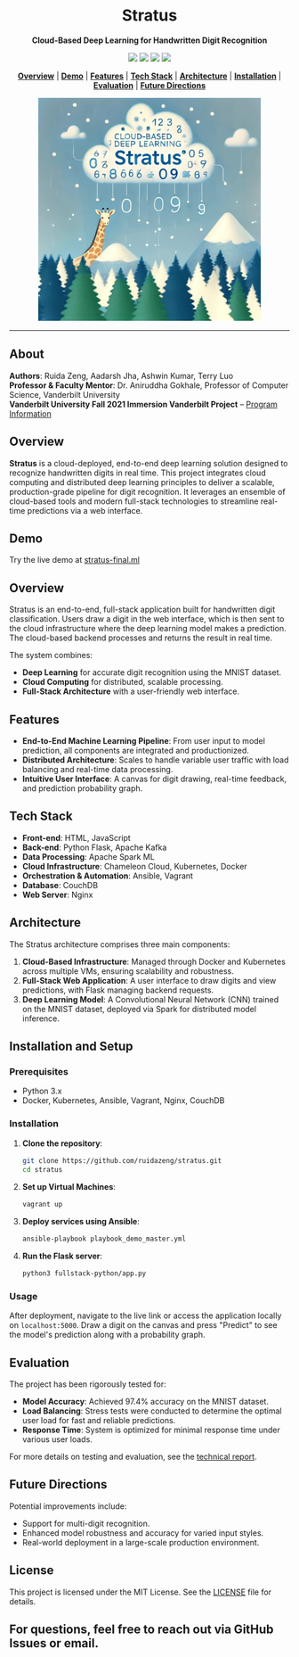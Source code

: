 <div align="center">

# Stratus
**Cloud-Based Deep Learning for Handwritten Digit Recognition**

<a href='https://arxiv.org/abs/2304.13506'><img src='https://img.shields.io/badge/Paper-arXiv-red'></a>
<a href='http://stratus-final.ml'><img src='https://img.shields.io/badge/Project-Demo-violet'></a>
<a href='https://www.vanderbilt.edu/immersion/'><img src='https://img.shields.io/badge/Program-Immersion%20Vanderbilt-Green'></a>
<a href='https://www.ruidazeng.com/files/Cloud-Based%20Deep%20Learning%20End-To-End%20Full-Stack%20Handwritten%20Digit%20Recognition.pdf'><img src='https://img.shields.io/badge/Report-Technical-blue'></a>

[**Overview**](#overview) | [**Demo**](#demo) | [**Features**](#features) | [**Tech Stack**](#tech-stack) | [**Architecture**](#architecture) | [**Installation**](#installation-and-setup) | [**Evaluation**](#evaluation) | [**Future Directions**](#future-directions)

<img src="misc/stratus.jpg" alt="stratus" width="400"/>
</div>

---

## About

**Authors**: Ruida Zeng, Aadarsh Jha, Ashwin Kumar, Terry Luo  
**Professor & Faculty Mentor**: Dr. Aniruddha Gokhale, Professor of Computer Science, Vanderbilt University  
**Vanderbilt University Fall 2021 Immersion Vanderbilt Project** – [Program Information](https://www.vanderbilt.edu/immersion/)

## Overview

**Stratus** is a cloud-deployed, end-to-end deep learning solution designed to recognize handwritten digits in real time. This project integrates cloud computing and distributed deep learning principles to deliver a scalable, production-grade pipeline for digit recognition. It leverages an ensemble of cloud-based tools and modern full-stack technologies to streamline real-time predictions via a web interface.

## Demo

Try the live demo at [stratus-final.ml](http://stratus-final.ml)

## Overview

Stratus is an end-to-end, full-stack application built for handwritten digit classification. Users draw a digit in the web interface, which is then sent to the cloud infrastructure where the deep learning model makes a prediction. The cloud-based backend processes and returns the result in real time.

The system combines:
- **Deep Learning** for accurate digit recognition using the MNIST dataset.
- **Cloud Computing** for distributed, scalable processing.
- **Full-Stack Architecture** with a user-friendly web interface.

## Features

- **End-to-End Machine Learning Pipeline**: From user input to model prediction, all components are integrated and productionized.
- **Distributed Architecture**: Scales to handle variable user traffic with load balancing and real-time data processing.
- **Intuitive User Interface**: A canvas for digit drawing, real-time feedback, and prediction probability graph.

## Tech Stack

- **Front-end**: HTML, JavaScript
- **Back-end**: Python Flask, Apache Kafka
- **Data Processing**: Apache Spark ML
- **Cloud Infrastructure**: Chameleon Cloud, Kubernetes, Docker
- **Orchestration & Automation**: Ansible, Vagrant
- **Database**: CouchDB
- **Web Server**: Nginx

## Architecture

The Stratus architecture comprises three main components:
1. **Cloud-Based Infrastructure**: Managed through Docker and Kubernetes across multiple VMs, ensuring scalability and robustness.
2. **Full-Stack Web Application**: A user interface to draw digits and view predictions, with Flask managing backend requests.
3. **Deep Learning Model**: A Convolutional Neural Network (CNN) trained on the MNIST dataset, deployed via Spark for distributed model inference.

## Installation and Setup

### Prerequisites

- Python 3.x
- Docker, Kubernetes, Ansible, Vagrant, Nginx, CouchDB

### Installation

1. **Clone the repository**:
   ```bash
   git clone https://github.com/ruidazeng/stratus.git
   cd stratus
   ```

2. **Set up Virtual Machines**:
   ```bash
   vagrant up
   ```

3. **Deploy services using Ansible**:
   ```bash
   ansible-playbook playbook_demo_master.yml
   ```

4. **Run the Flask server**:
   ```bash
   python3 fullstack-python/app.py
   ```

### Usage

After deployment, navigate to the live link or access the application locally on `localhost:5000`. Draw a digit on the canvas and press "Predict" to see the model's prediction along with a probability graph.

## Evaluation

The project has been rigorously tested for:
- **Model Accuracy**: Achieved 97.4% accuracy on the MNIST dataset.
- **Load Balancing**: Stress tests were conducted to determine the optimal user load for fast and reliable predictions.
- **Response Time**: System is optimized for minimal response time under various user loads.

For more details on testing and evaluation, see the [technical report](https://www.ruidazeng.com/files/Cloud-Based%20Deep%20Learning%20End-To-End%20Full-Stack%20Handwritten%20Digit%20Recognition.pdf).

## Future Directions

Potential improvements include:
- Support for multi-digit recognition.
- Enhanced model robustness and accuracy for varied input styles.
- Real-world deployment in a large-scale production environment.

## License

This project is licensed under the MIT License. See the [LICENSE](LICENSE) file for details.

## For questions, feel free to reach out via GitHub Issues or email.
